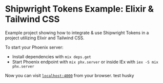 # Shipwright Tokens Example: Elixir & Tailwind CSS

Example project showing how to integrate & use Shipwright Tokens in a project utilizing Elixir and Tailwind CSS.

To start your Phoenix server:

  * Install dependencies with `mix deps.get`
  * Start Phoenix endpoint with `mix phx.server` or inside IEx with `iex -S mix phx.server`

Now you can visit [`localhost:4000`](http://localhost:4000) from your browser. test husky
